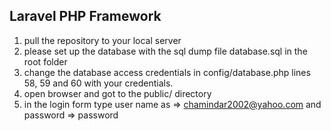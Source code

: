 ## Laravel PHP Framework

1. pull the repository to your local server
2. please set up the database with the sql dump file database.sql in the root folder
3. change the database access credentials in config/database.php lines 58, 59 and 60 with your credentials.
4. open browser and got to the public/ directory 
5. in the login form type user name as => chamindar2002@yahoo.com  and password => password
  
